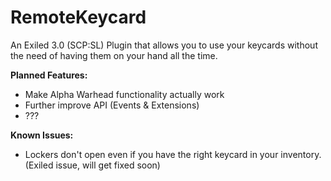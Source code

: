 # RemoteKeycard
An Exiled 3.0 (SCP:SL) Plugin that allows you to use your keycards without the need of having them on your hand all the time.

**Planned Features:**
- Make Alpha Warhead functionality actually work
- Further improve API (Events & Extensions)
- ???

**Known Issues:**
- Lockers don't open even if you have the right keycard in your inventory. (Exiled issue, will get fixed soon)
